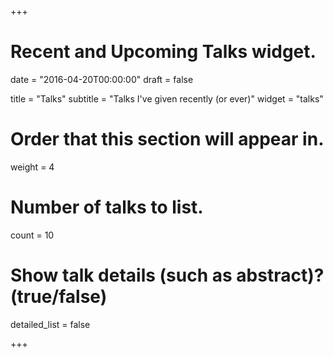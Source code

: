 +++
# Recent and Upcoming Talks widget.

date = "2016-04-20T00:00:00"
draft = false

title = "Talks"
subtitle = "Talks I've given recently (or ever)"
widget = "talks"

# Order that this section will appear in.
weight = 4

# Number of talks to list.
count = 10

# Show talk details (such as abstract)? (true/false)
detailed_list = false

+++

